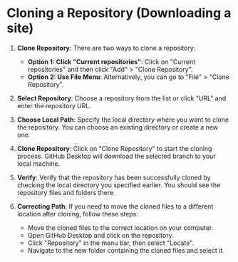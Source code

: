 # Cloning a Repository (Downloading a site)

1. **Clone Repository**: There are two ways to clone a repository:
    - **Option 1: Click "Current repositories"**: Click on "Current repositories" and then click "Add" > "Clone Repository".
    - **Option 2: Use File Menu**: Alternatively, you can go to "File" > "Clone Repository".

2. **Select Repository**: Choose a repository from the list or click "URL" and enter the repository URL.

3. **Choose Local Path**: Specify the local directory where you want to clone the repository. You can choose an existing directory or create a new one.

4. **Clone Repository**: Click on "Clone Repository" to start the cloning process. GitHub Desktop will download the selected branch to your local machine.

5. **Verify**: Verify that the repository has been successfully cloned by checking the local directory you specified earlier. You should see the repository files and folders there.

6. **Correcting Path**: If you need to move the cloned files to a different location after cloning, follow these steps:
    - Move the cloned files to the correct location on your computer.
    - Open GitHub Desktop and click on the repository.
    - Click "Repository" in the menu bar, then select "Locate".
    - Navigate to the new folder containing the cloned files and select it.
